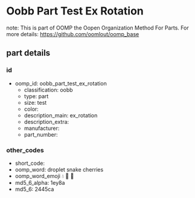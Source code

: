 # Oobb Part Test Ex Rotation  

note: This is part of OOMP the Oopen Organization Method For Parts. For more details: https://github.com/oomlout/oomp_base

##  part details





### id
* oomp_id: oobb_part_test_ex_rotation
  * classification: oobb
  * type: part
  * size: test
  * color: 
  * description_main: ex_rotation
  * description_extra: 
  * manufacturer: 
  * part_number: 

### other_codes
* short_code: 
* oomp_word: droplet snake cherries
* oomp_word_emoji :droplet: :snake: :cherries:
* md5_6_alpha: 1ey8a
* md5_6: 2445ca